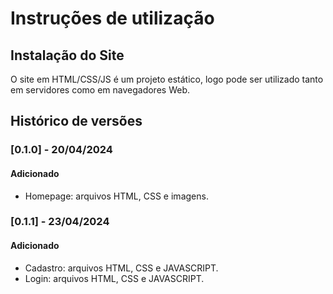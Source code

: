 # Instruções de utilização

## Instalação do Site

O site em HTML/CSS/JS é um projeto estático, logo pode ser utilizado tanto em servidores como em navegadores Web.

## Histórico de versões

### [0.1.0] - 20/04/2024
#### Adicionado

- Homepage: arquivos HTML, CSS e imagens.
  
### [0.1.1] - 23/04/2024
#### Adicionado

- Cadastro: arquivos HTML, CSS e JAVASCRIPT.
- Login: arquivos HTML, CSS e JAVASCRIPT.
